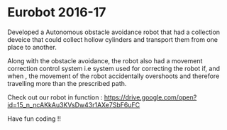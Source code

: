 # Eurobot 2016-17

Developed a Autonomous obstacle avoidance robot that had a collection deveice that could collect hollow cylinders and transport them from one place to another.

Along with the obstacle avoidance, the robot also had a movement correction control system  i.e system used for correcting the robot if, and when , the movement of  the robot accidentally overshoots and therefore travelling more than the prescribed path.


Check out our robot in function : https://drive.google.com/open?id=15_n_ncAKkAu3KVsDw43r1AXe7SbF6uFC

Have fun coding !!
